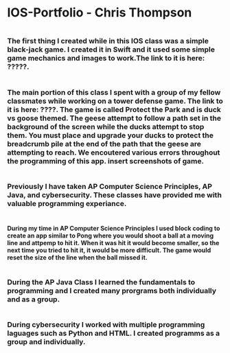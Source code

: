# IOS-Portfolio - Chris Thompson
# 
### The first thing I created while in this IOS class was a simple black-jack game. I created it in Swift and it used some simple game mechanics and images to work.The link to it is here: ?????. 
# 
### The main portion of this class I spent with a group of my fellow classmates while working on a tower defense game. The link to it is here: ????. The game is called Protect the Park and is duck vs goose themed. The geese attempt to follow a path set in the background of the screen while the ducks attempt to stop them. You must place and upgrade your ducks to protect the breadcrumb pile at the end of the path that the geese are attempting to reach. We encoutered various errors throughout the programming of this app. insert screenshots of game.
# 
### Previously I have taken AP Computer Science Principles, AP Java, and cybersecurity. These classes have provided me with valuable programming experiance. 
# 
#### During my time in AP Computer Science Principles I used block coding to create an app similar to Pong where you would shoot a ball at a moving line and attpemp to hit it. When it was hit it would become smaller, so the next time you tried to hit it, it would be more difficult. The game would reset the size of the line when the ball missed it.
# 
### During the AP Java Class I learned the fundamentals to programming and I created many prorgrams both individually and as a group. 
#
### During cybersecurity I worked with multiple programming laguages such as Python and HTML. I created programms as a group and individually.

